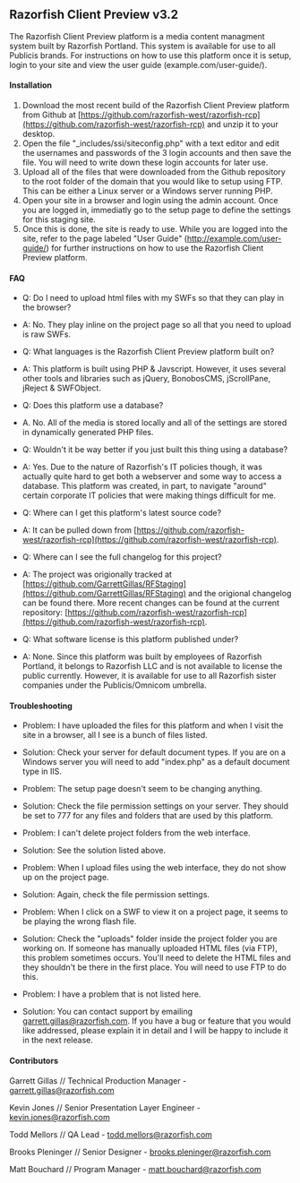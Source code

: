 ## Razorfish Client Preview v3.2

The Razorfish Client Preview platform is a media content managment system built by Razorfish Portland. This system is available for use to all Publicis brands. For instructions on how to use this platform once it is setup, login to your site and view the user guide (example.com/user-guide/). 


#### Installation

1. Download the most recent build of the Razorfish Client Preview platform from Github at [https://github.com/razorfish-west/razorfish-rcp](https://github.com/razorfish-west/razorfish-rcp) and unzip it to your desktop.
2. Open the file "_includes/ssi/siteconfig.php" with a text editor and edit the usernames and passwords of the 3 login accounts and then save the file. You will need to write down these login accounts for later use.
3. Upload all of the files that were downloaded from the Github repository to the root folder of the domain that you would like to setup using FTP. This can be either a Linux server or a Windows server running PHP.
4. Open your site in a browser and login using the admin account. Once you are logged in, immediatly go to the setup page to define the settings for this staging site. 
5. Once this is done, the site is ready to use. While you are logged into the site, refer to the page labeled "User Guide" (http://example.com/user-guide/) for further instructions on how to use the Razorfish Client Preview platform.


#### FAQ

- Q: Do I need to upload html files with my SWFs so that they can play in the browser?
- A: No. They play inline on the project page so all that you need to upload is raw SWFs. 

- Q: What languages is the Razorfish Client Preview platform built on?
- A: This platform is built using PHP & Javscript. However, it uses several other tools and libraries such as jQuery, BonobosCMS, jScrollPane, jReject & SWFObject.

- Q: Does this platform use a database?
- A. No. All of the media is stored locally and all of the settings are stored in dynamically generated PHP files. 

- Q: Wouldn't it be way better if you just built this thing using a database?
- A: Yes. Due to the nature of Razorfish's IT policies though, it was actually quite hard to get both a webserver and some way to access a database. This platform was created, in part, to navigate "around" certain corporate IT policies that were making things difficult for me.

- Q: Where can I get this platform's latest source code?
- A: It can be pulled down from [https://github.com/razorfish-west/razorfish-rcp](https://github.com/razorfish-west/razorfish-rcp).

- Q: Where can I see the full changelog for this project?
- A: The project was origionally tracked at [https://github.com/GarrettGillas/RFStaging](https://github.com/GarrettGillas/RFStaging) and the origional changelog can be found there. More recent changes can be found at the current repository: [https://github.com/razorfish-west/razorfish-rcp](https://github.com/razorfish-west/razorfish-rcp).

- Q: What software license is this platform published under?
- A: None. Since this platform was built by employees of Razorfish Portland, it belongs to Razorfish LLC and is not available to license the public currently. However, it is available for use to all Razorfish sister companies under the Publicis/Omnicom umbrella.


#### Troubleshooting

- Problem: I have uploaded the files for this platform and when I visit the site in a browser, all I see is a bunch of files listed. 
- Solution: Check your server for default document types. If you are on a Windows server you will need to add "index.php" as a default document type in IIS.

- Problem: The setup page doesn't seem to be changing anything. 
- Solution: Check the file permission settings on your server. They should be set to 777 for any files and folders that are used by this platform. 

- Problem: I can't delete project folders from the web interface.
- Solution: See the solution listed above. 

- Problem: When I upload files using the web interface, they do not show up on the project page.
- Solution: Again, check the file permission settings. 

- Problem: When I click on a SWF to view it on a project page, it seems to be playing the wrong flash file.
- Solution: Check the "uploads" folder inside the project folder you are working on. If someone has manually uploaded HTML files (via FTP), this problem sometimes occurs. You'll need to delete the HTML files and they shouldn't be there in the first place. You will need to use FTP to do this.

- Problem: I have a problem that is not listed here.
- Solution: You can contact support by emailing garrett.gillas@razorfish.com. If you have a bug or feature that you would like addressed, please explain it in detail and I will be happy to include it in the next release. 


#### Contributors

Garrett Gillas // 
Technical Production Manager - 
garrett.gillas@razorfish.com

Kevin Jones // 
Senior Presentation Layer Engineer - 
kevin.jones@razorfish.com

Todd Mellors // 
QA Lead - 
todd.mellors@razorfish.com

Brooks Pleninger // 
Senior Designer - 
brooks.pleninger@razorfish.com

Matt Bouchard // 
Program Manager - 
matt.bouchard@razorfish.com

